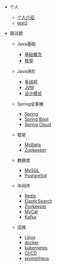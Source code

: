 <!-- docs/_sidebar.md --> 

* 个人

  * [个人介绍](user/)
  * [test2](user/getuserinfo)


* 面试题
  
  * Java基础
    * [基础概念](zh-cn/面试题/Java基础/Java面试题.md)
    * [枚举](zh-cn/面试题/Java基础/枚举面试题.md)
    
  * Java进阶
    * [多线程](zh-cn/面试题/Java进阶/多线程面试题.md)
    * [JVM](zh-cn/面试题/Java进阶/JVM面试题.md)
    * [设计模式](zh-cn/面试题/Java进阶/设计模式面试题.md)
    
  * Spring全家桶
    * [Spring](zh-cn/面试题/Java进阶/spring面试题.md)
    * [Spring Boot](zh-cn/面试题/Java进阶/SpringBoot面试题.md)
    * [Spring Cloud](zh-cn/面试题/Java进阶/SpringCloud面试题.md)

  * 框架
    * [MyBatis](zh-cn/面试题/开发框架/MyBatis面试题.md)
    * [Zookeeper](zh-cn/面试题/中间件/Zookeeper面试题.md)

  * 数据库
    * [MySQL](zh-cn/面试题/数据库/MySQL面试题.md)
    * [PostgreSql](zh-cn/面试题/数据库/PostgreSql面试题.md)

  * 中间件
    * [Redis](zh-cn/面试题/中间件/Redis面试题.md)
    * [ElasticSearch](zh-cn/面试题/中间件/ElasticSearch面试题.md)
    * [Zookeeper](zh-cn/面试题/中间件/Zookeeper面试题.md)
    * [MyCat](zh-cn/面试题/中间件/MyCat面试题.md)
    * [Kafka](zh-cn/面试题/中间件/Kafka面试题.md)

  * 运维
    * [Linux](zh-cn/面试题/运维/Linux面试题.md)
    * [docker](zh-cn/面试题/运维/docker面试题.md)
    * [kubernetes](zh-cn/面试题/运维/kubernetes面试题.md)
    * [CI/CD](zh-cn/面试题/运维/CI_CD面试题.md)
    * [prometheus](zh-cn/面试题/运维/prometheus面试题.md)